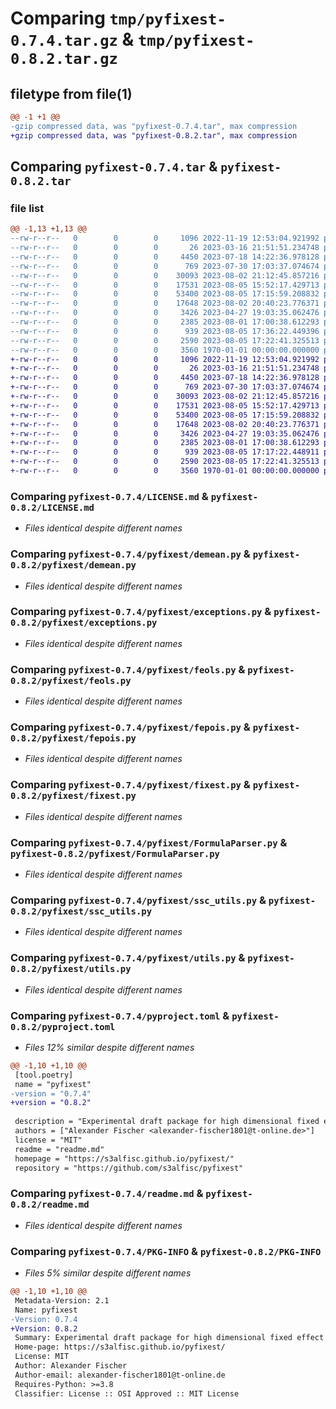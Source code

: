 # Comparing `tmp/pyfixest-0.7.4.tar.gz` & `tmp/pyfixest-0.8.2.tar.gz`

## filetype from file(1)

```diff
@@ -1 +1 @@
-gzip compressed data, was "pyfixest-0.7.4.tar", max compression
+gzip compressed data, was "pyfixest-0.8.2.tar", max compression
```

## Comparing `pyfixest-0.7.4.tar` & `pyfixest-0.8.2.tar`

### file list

```diff
@@ -1,13 +1,13 @@
--rw-r--r--   0        0        0     1096 2022-11-19 12:53:04.921992 pyfixest-0.7.4/LICENSE.md
--rw-r--r--   0        0        0       26 2023-03-16 21:51:51.234748 pyfixest-0.7.4/pyfixest/__init__.py
--rw-r--r--   0        0        0     4450 2023-07-18 14:22:36.978128 pyfixest-0.7.4/pyfixest/demean.py
--rw-r--r--   0        0        0      769 2023-07-30 17:03:37.074674 pyfixest-0.7.4/pyfixest/exceptions.py
--rw-r--r--   0        0        0    30093 2023-08-02 21:12:45.857216 pyfixest-0.7.4/pyfixest/feols.py
--rw-r--r--   0        0        0    17531 2023-08-05 15:52:17.429713 pyfixest-0.7.4/pyfixest/fepois.py
--rw-r--r--   0        0        0    53400 2023-08-05 17:15:59.208832 pyfixest-0.7.4/pyfixest/fixest.py
--rw-r--r--   0        0        0    17648 2023-08-02 20:40:23.776371 pyfixest-0.7.4/pyfixest/FormulaParser.py
--rw-r--r--   0        0        0     3426 2023-04-27 19:03:35.062476 pyfixest-0.7.4/pyfixest/ssc_utils.py
--rw-r--r--   0        0        0     2385 2023-08-01 17:00:38.612293 pyfixest-0.7.4/pyfixest/utils.py
--rw-r--r--   0        0        0      939 2023-08-05 17:36:22.449396 pyfixest-0.7.4/pyproject.toml
--rw-r--r--   0        0        0     2590 2023-08-05 17:22:41.325513 pyfixest-0.7.4/readme.md
--rw-r--r--   0        0        0     3560 1970-01-01 00:00:00.000000 pyfixest-0.7.4/PKG-INFO
+-rw-r--r--   0        0        0     1096 2022-11-19 12:53:04.921992 pyfixest-0.8.2/LICENSE.md
+-rw-r--r--   0        0        0       26 2023-03-16 21:51:51.234748 pyfixest-0.8.2/pyfixest/__init__.py
+-rw-r--r--   0        0        0     4450 2023-07-18 14:22:36.978128 pyfixest-0.8.2/pyfixest/demean.py
+-rw-r--r--   0        0        0      769 2023-07-30 17:03:37.074674 pyfixest-0.8.2/pyfixest/exceptions.py
+-rw-r--r--   0        0        0    30093 2023-08-02 21:12:45.857216 pyfixest-0.8.2/pyfixest/feols.py
+-rw-r--r--   0        0        0    17531 2023-08-05 15:52:17.429713 pyfixest-0.8.2/pyfixest/fepois.py
+-rw-r--r--   0        0        0    53400 2023-08-05 17:15:59.208832 pyfixest-0.8.2/pyfixest/fixest.py
+-rw-r--r--   0        0        0    17648 2023-08-02 20:40:23.776371 pyfixest-0.8.2/pyfixest/FormulaParser.py
+-rw-r--r--   0        0        0     3426 2023-04-27 19:03:35.062476 pyfixest-0.8.2/pyfixest/ssc_utils.py
+-rw-r--r--   0        0        0     2385 2023-08-01 17:00:38.612293 pyfixest-0.8.2/pyfixest/utils.py
+-rw-r--r--   0        0        0      939 2023-08-05 17:17:22.448911 pyfixest-0.8.2/pyproject.toml
+-rw-r--r--   0        0        0     2590 2023-08-05 17:22:41.325513 pyfixest-0.8.2/readme.md
+-rw-r--r--   0        0        0     3560 1970-01-01 00:00:00.000000 pyfixest-0.8.2/PKG-INFO
```

### Comparing `pyfixest-0.7.4/LICENSE.md` & `pyfixest-0.8.2/LICENSE.md`

 * *Files identical despite different names*

### Comparing `pyfixest-0.7.4/pyfixest/demean.py` & `pyfixest-0.8.2/pyfixest/demean.py`

 * *Files identical despite different names*

### Comparing `pyfixest-0.7.4/pyfixest/exceptions.py` & `pyfixest-0.8.2/pyfixest/exceptions.py`

 * *Files identical despite different names*

### Comparing `pyfixest-0.7.4/pyfixest/feols.py` & `pyfixest-0.8.2/pyfixest/feols.py`

 * *Files identical despite different names*

### Comparing `pyfixest-0.7.4/pyfixest/fepois.py` & `pyfixest-0.8.2/pyfixest/fepois.py`

 * *Files identical despite different names*

### Comparing `pyfixest-0.7.4/pyfixest/fixest.py` & `pyfixest-0.8.2/pyfixest/fixest.py`

 * *Files identical despite different names*

### Comparing `pyfixest-0.7.4/pyfixest/FormulaParser.py` & `pyfixest-0.8.2/pyfixest/FormulaParser.py`

 * *Files identical despite different names*

### Comparing `pyfixest-0.7.4/pyfixest/ssc_utils.py` & `pyfixest-0.8.2/pyfixest/ssc_utils.py`

 * *Files identical despite different names*

### Comparing `pyfixest-0.7.4/pyfixest/utils.py` & `pyfixest-0.8.2/pyfixest/utils.py`

 * *Files identical despite different names*

### Comparing `pyfixest-0.7.4/pyproject.toml` & `pyfixest-0.8.2/pyproject.toml`

 * *Files 12% similar despite different names*

```diff
@@ -1,10 +1,10 @@
 [tool.poetry]
 name = "pyfixest"
-version = "0.7.4"
+version = "0.8.2"
 
 description = "Experimental draft package for high dimensional fixed effect estimation. Supports OLS and IV estimation."
 authors = ["Alexander Fischer <alexander-fischer1801@t-online.de>"]
 license = "MIT"
 readme = "readme.md"
 homepage = "https://s3alfisc.github.io/pyfixest/"
 repository = "https://github.com/s3alfisc/pyfixest"
```

### Comparing `pyfixest-0.7.4/readme.md` & `pyfixest-0.8.2/readme.md`

 * *Files identical despite different names*

### Comparing `pyfixest-0.7.4/PKG-INFO` & `pyfixest-0.8.2/PKG-INFO`

 * *Files 5% similar despite different names*

```diff
@@ -1,10 +1,10 @@
 Metadata-Version: 2.1
 Name: pyfixest
-Version: 0.7.4
+Version: 0.8.2
 Summary: Experimental draft package for high dimensional fixed effect estimation. Supports OLS and IV estimation.
 Home-page: https://s3alfisc.github.io/pyfixest/
 License: MIT
 Author: Alexander Fischer
 Author-email: alexander-fischer1801@t-online.de
 Requires-Python: >=3.8
 Classifier: License :: OSI Approved :: MIT License
```

